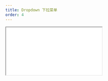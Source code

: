 ```yaml
---
title: Dropdown 下拉菜单
order: 4
---
```


<Iframe src="//mc.fusion.design/demos/comp_groups/@alifd/next/dropdown?theme=@alifd/theme-design-pro" />
